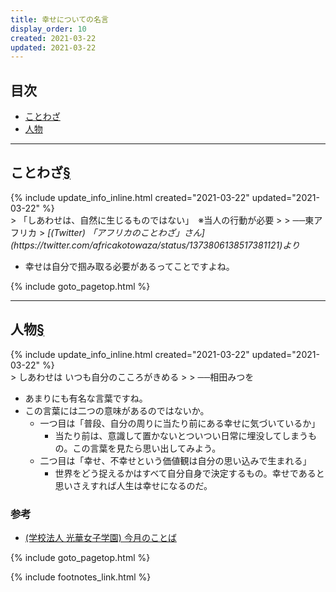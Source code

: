 ```yaml
---
title: 幸せについての名言
display_order: 10
created: 2021-03-22
updated: 2021-03-22
---
```


## <a name="index">目次</a>

<ul id="index_ul">
<li><a href="#proverb">ことわざ</a></li>
<li><a href="#people">人物</a></li>
</ul>

* * *
## <a name="proverb">ことわざ</a><a href="#proverb">§</a>
<div class="chapter-updated">{% include update_info_inline.html created="2021-03-22" updated="2021-03-22" %}</div>
> 「しあわせは、自然に生じるものではない」　※当人の行動が必要
> 
> ──東アフリカ
> <cite>[(Twitter) 「アフリカのことわざ」さん](https://twitter.com/africakotowaza/status/1373806138517381121)より</cite>

- 幸せは自分で掴み取る必要があるってことですよね。

{% include goto_pagetop.html %}

* * *
## <a name="people">人物</a><a href="#people">§</a>
<div class="chapter-updated">{% include update_info_inline.html created="2021-03-22" updated="2021-03-22" %}</div>
> しあわせは いつも自分のこころがきめる
>
> ──相田みつを

- あまりにも有名な言葉ですね。
- この言葉には二つの意味があるのではないか。
  - 一つ目は「普段、自分の周りに当たり前にある幸せに気づいているか」
    - 当たり前は、意識して置かないとついつい日常に埋没してしまうもの。この言葉を見たら思い出してみよう。
  - 二つ目は「幸せ、不幸せという価値観は自分の思い込みで生まれる」
    - 世界をどう捉えるかはすべて自分自身で決定するもの。幸せであると思いさえすれば人生は幸せになるのだ。

### 参考
- [(学校法人 光華女子学園) 今月のことば](https://gakuen.koka.ac.jp/archives/673)

{% include goto_pagetop.html %}

{% include footnotes_link.html %}
